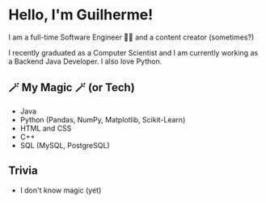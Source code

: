 # Hello, I'm Guilherme! 
I am a full-time Software Engineer 👨‍💻 and a content creator (sometimes?) 

I recently graduated as a Computer Scientist and I am currently working as a Backend Java Developer. I also love Python. 

## 🪄 My Magic 🪄 (or Tech) 
 - Java
 - Python (Pandas, NumPy, Matplotlib, Scikit-Learn)
 - HTML and CSS 
 - C++
 - SQL (MySQL, PostgreSQL)


## Trivia
- I don't know magic (yet)
